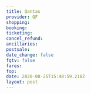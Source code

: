 ```yaml
---
title: Qantas
provider: QF
shopping:
booking:
ticketing:
cancel_refund:
ancillaries:
postsale:
date_change: false
fqtv: false
fares:
fop:
date: 2020-08-25T15:48:59.218Z
layout: post
---
```

